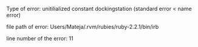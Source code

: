 Type of error: unitilialized constant dockingstation (standard error < name error)

file path of error: Users/Mateja/.rvm/rubies/ruby-2.2.1/bin/irb

line number of the error: 11

